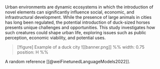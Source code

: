 Urban environments are dynamic ecosystems in which the introduction of novel elements can significantly influence social, economic, and infrastructural development. While the presence of large animals in cities has long been regulated, the potential introduction of duck-sized horses presents unique challenges and opportunities. This study investigates how such creatures could shape urban life, exploring issues such as public perception, economic viability, and potential uses.

> [!figure] Example of a duck city
> ![[banner.png]]
> %%
> width: 0.75
> position: H
> %%

A random reference [[@weiFinetunedLanguageModels2022]].
